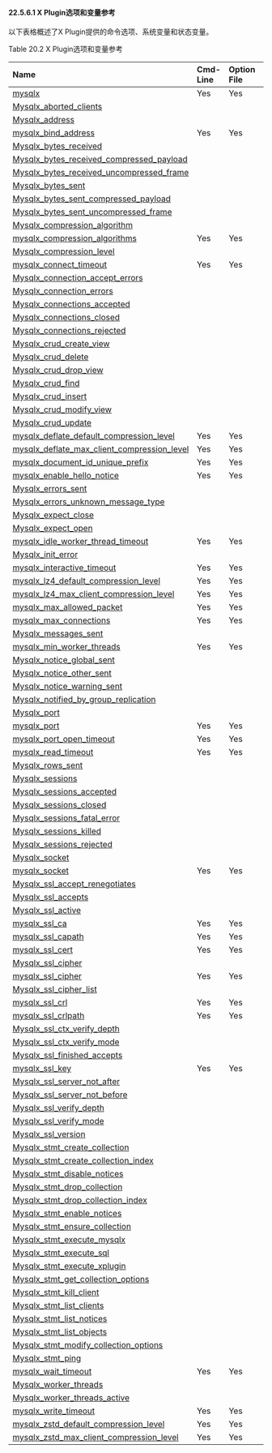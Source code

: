 #### 22.5.6.1 X Plugin选项和变量参考

以下表格概述了X Plugin提供的命令选项、系统变量和状态变量。

Table 20.2 X Plugin选项和变量参考

| Name                                                         | Cmd-Line | Option File | System Var | Status Var | Var Scope | Dynamic |
| :----------------------------------------------------------- | :------- | :---------- | :--------- | :--------- | :-------- | :------ |
| [mysqlx](https://dev.mysql.com/doc/refman/8.0/en/x-plugin-options-system-variables.html#option_mysqld_mysqlx) | Yes      | Yes         |            |            |           |         |
| [Mysqlx_aborted_clients](https://dev.mysql.com/doc/refman/8.0/en/x-plugin-status-variables.html#statvar_Mysqlx_aborted_clients) |          |             |            | Yes        | Global    | No      |
| [Mysqlx_address](https://dev.mysql.com/doc/refman/8.0/en/x-plugin-status-variables.html#statvar_Mysqlx_address) |          |             |            | Yes        | Global    | No      |
| [mysqlx_bind_address](https://dev.mysql.com/doc/refman/8.0/en/x-plugin-options-system-variables.html#sysvar_mysqlx_bind_address) | Yes      | Yes         | Yes        |            | Global    | No      |
| [Mysqlx_bytes_received](https://dev.mysql.com/doc/refman/8.0/en/x-plugin-status-variables.html#statvar_Mysqlx_bytes_received) |          |             |            | Yes        | Both      | No      |
| [Mysqlx_bytes_received_compressed_payload](https://dev.mysql.com/doc/refman/8.0/en/x-plugin-status-variables.html#statvar_Mysqlx_bytes_received_compressed_payload) |          |             |            | Yes        | Both      | No      |
| [Mysqlx_bytes_received_uncompressed_frame](https://dev.mysql.com/doc/refman/8.0/en/x-plugin-status-variables.html#statvar_Mysqlx_bytes_received_uncompressed_frame) |          |             |            | Yes        | Both      | No      |
| [Mysqlx_bytes_sent](https://dev.mysql.com/doc/refman/8.0/en/x-plugin-status-variables.html#statvar_Mysqlx_bytes_sent) |          |             |            | Yes        | Both      | No      |
| [Mysqlx_bytes_sent_compressed_payload](https://dev.mysql.com/doc/refman/8.0/en/x-plugin-status-variables.html#statvar_Mysqlx_bytes_sent_compressed_payload) |          |             |            | Yes        | Both      | No      |
| [Mysqlx_bytes_sent_uncompressed_frame](https://dev.mysql.com/doc/refman/8.0/en/x-plugin-status-variables.html#statvar_Mysqlx_bytes_sent_uncompressed_frame) |          |             |            | Yes        | Both      | No      |
| [Mysqlx_compression_algorithm](https://dev.mysql.com/doc/refman/8.0/en/x-plugin-status-variables.html#statvar_Mysqlx_compression_algorithm) |          |             |            | Yes        | Session   | No      |
| [mysqlx_compression_algorithms](https://dev.mysql.com/doc/refman/8.0/en/x-plugin-options-system-variables.html#sysvar_mysqlx_compression_algorithms) | Yes      | Yes         | Yes        |            | Global    | Yes     |
| [Mysqlx_compression_level](https://dev.mysql.com/doc/refman/8.0/en/x-plugin-status-variables.html#statvar_Mysqlx_compression_level) |          |             |            | Yes        | Session   | No      |
| [mysqlx_connect_timeout](https://dev.mysql.com/doc/refman/8.0/en/x-plugin-options-system-variables.html#sysvar_mysqlx_connect_timeout) | Yes      | Yes         | Yes        |            | Global    | Yes     |
| [Mysqlx_connection_accept_errors](https://dev.mysql.com/doc/refman/8.0/en/x-plugin-status-variables.html#statvar_Mysqlx_connection_accept_errors) |          |             |            | Yes        | Both      | No      |
| [Mysqlx_connection_errors](https://dev.mysql.com/doc/refman/8.0/en/x-plugin-status-variables.html#statvar_Mysqlx_connection_errors) |          |             |            | Yes        | Both      | No      |
| [Mysqlx_connections_accepted](https://dev.mysql.com/doc/refman/8.0/en/x-plugin-status-variables.html#statvar_Mysqlx_connections_accepted) |          |             |            | Yes        | Global    | No      |
| [Mysqlx_connections_closed](https://dev.mysql.com/doc/refman/8.0/en/x-plugin-status-variables.html#statvar_Mysqlx_connections_closed) |          |             |            | Yes        | Global    | No      |
| [Mysqlx_connections_rejected](https://dev.mysql.com/doc/refman/8.0/en/x-plugin-status-variables.html#statvar_Mysqlx_connections_rejected) |          |             |            | Yes        | Global    | No      |
| [Mysqlx_crud_create_view](https://dev.mysql.com/doc/refman/8.0/en/x-plugin-status-variables.html#statvar_Mysqlx_crud_create_view) |          |             |            | Yes        | Both      | No      |
| [Mysqlx_crud_delete](https://dev.mysql.com/doc/refman/8.0/en/x-plugin-status-variables.html#statvar_Mysqlx_crud_delete) |          |             |            | Yes        | Both      | No      |
| [Mysqlx_crud_drop_view](https://dev.mysql.com/doc/refman/8.0/en/x-plugin-status-variables.html#statvar_Mysqlx_crud_drop_view) |          |             |            | Yes        | Both      | No      |
| [Mysqlx_crud_find](https://dev.mysql.com/doc/refman/8.0/en/x-plugin-status-variables.html#statvar_Mysqlx_crud_find) |          |             |            | Yes        | Both      | No      |
| [Mysqlx_crud_insert](https://dev.mysql.com/doc/refman/8.0/en/x-plugin-status-variables.html#statvar_Mysqlx_crud_insert) |          |             |            | Yes        | Both      | No      |
| [Mysqlx_crud_modify_view](https://dev.mysql.com/doc/refman/8.0/en/x-plugin-status-variables.html#statvar_Mysqlx_crud_modify_view) |          |             |            | Yes        | Both      | No      |
| [Mysqlx_crud_update](https://dev.mysql.com/doc/refman/8.0/en/x-plugin-status-variables.html#statvar_Mysqlx_crud_update) |          |             |            | Yes        | Both      | No      |
| [mysqlx_deflate_default_compression_level](https://dev.mysql.com/doc/refman/8.0/en/x-plugin-options-system-variables.html#sysvar_mysqlx_deflate_default_compression_level) | Yes      | Yes         | Yes        |            | Global    | Yes     |
| [mysqlx_deflate_max_client_compression_level](https://dev.mysql.com/doc/refman/8.0/en/x-plugin-options-system-variables.html#sysvar_mysqlx_deflate_max_client_compression_level) | Yes      | Yes         | Yes        |            | Global    | Yes     |
| [mysqlx_document_id_unique_prefix](https://dev.mysql.com/doc/refman/8.0/en/x-plugin-options-system-variables.html#sysvar_mysqlx_document_id_unique_prefix) | Yes      | Yes         | Yes        |            | Global    | Yes     |
| [mysqlx_enable_hello_notice](https://dev.mysql.com/doc/refman/8.0/en/x-plugin-options-system-variables.html#sysvar_mysqlx_enable_hello_notice) | Yes      | Yes         | Yes        |            | Global    | Yes     |
| [Mysqlx_errors_sent](https://dev.mysql.com/doc/refman/8.0/en/x-plugin-status-variables.html#statvar_Mysqlx_errors_sent) |          |             |            | Yes        | Both      | No      |
| [Mysqlx_errors_unknown_message_type](https://dev.mysql.com/doc/refman/8.0/en/x-plugin-status-variables.html#statvar_Mysqlx_errors_unknown_message_type) |          |             |            | Yes        | Both      | No      |
| [Mysqlx_expect_close](https://dev.mysql.com/doc/refman/8.0/en/x-plugin-status-variables.html#statvar_Mysqlx_expect_close) |          |             |            | Yes        | Both      | No      |
| [Mysqlx_expect_open](https://dev.mysql.com/doc/refman/8.0/en/x-plugin-status-variables.html#statvar_Mysqlx_expect_open) |          |             |            | Yes        | Both      | No      |
| [mysqlx_idle_worker_thread_timeout](https://dev.mysql.com/doc/refman/8.0/en/x-plugin-options-system-variables.html#sysvar_mysqlx_idle_worker_thread_timeout) | Yes      | Yes         | Yes        |            | Global    | Yes     |
| [Mysqlx_init_error](https://dev.mysql.com/doc/refman/8.0/en/x-plugin-status-variables.html#statvar_Mysqlx_init_error) |          |             |            | Yes        | Both      | No      |
| [mysqlx_interactive_timeout](https://dev.mysql.com/doc/refman/8.0/en/x-plugin-options-system-variables.html#sysvar_mysqlx_interactive_timeout) | Yes      | Yes         | Yes        |            | Global    | Yes     |
| [mysqlx_lz4_default_compression_level](https://dev.mysql.com/doc/refman/8.0/en/x-plugin-options-system-variables.html#sysvar_mysqlx_lz4_default_compression_level) | Yes      | Yes         | Yes        |            | Global    | Yes     |
| [mysqlx_lz4_max_client_compression_level](https://dev.mysql.com/doc/refman/8.0/en/x-plugin-options-system-variables.html#sysvar_mysqlx_lz4_max_client_compression_level) | Yes      | Yes         | Yes        |            | Global    | Yes     |
| [mysqlx_max_allowed_packet](https://dev.mysql.com/doc/refman/8.0/en/x-plugin-options-system-variables.html#sysvar_mysqlx_max_allowed_packet) | Yes      | Yes         | Yes        |            | Global    | Yes     |
| [mysqlx_max_connections](https://dev.mysql.com/doc/refman/8.0/en/x-plugin-options-system-variables.html#sysvar_mysqlx_max_connections) | Yes      | Yes         | Yes        |            | Global    | Yes     |
| [Mysqlx_messages_sent](https://dev.mysql.com/doc/refman/8.0/en/x-plugin-status-variables.html#statvar_Mysqlx_messages_sent) |          |             |            | Yes        | Both      | No      |
| [mysqlx_min_worker_threads](https://dev.mysql.com/doc/refman/8.0/en/x-plugin-options-system-variables.html#sysvar_mysqlx_min_worker_threads) | Yes      | Yes         | Yes        |            | Global    | Yes     |
| [Mysqlx_notice_global_sent](https://dev.mysql.com/doc/refman/8.0/en/x-plugin-status-variables.html#statvar_Mysqlx_notice_global_sent) |          |             |            | Yes        | Both      | No      |
| [Mysqlx_notice_other_sent](https://dev.mysql.com/doc/refman/8.0/en/x-plugin-status-variables.html#statvar_Mysqlx_notice_other_sent) |          |             |            | Yes        | Both      | No      |
| [Mysqlx_notice_warning_sent](https://dev.mysql.com/doc/refman/8.0/en/x-plugin-status-variables.html#statvar_Mysqlx_notice_warning_sent) |          |             |            | Yes        | Both      | No      |
| [Mysqlx_notified_by_group_replication](https://dev.mysql.com/doc/refman/8.0/en/x-plugin-status-variables.html#statvar_Mysqlx_notified_by_group_replication) |          |             |            | Yes        | Both      | No      |
| [Mysqlx_port](https://dev.mysql.com/doc/refman/8.0/en/x-plugin-status-variables.html#statvar_Mysqlx_port) |          |             |            | Yes        | Global    | No      |
| [mysqlx_port](https://dev.mysql.com/doc/refman/8.0/en/x-plugin-options-system-variables.html#sysvar_mysqlx_port) | Yes      | Yes         | Yes        |            | Global    | No      |
| [mysqlx_port_open_timeout](https://dev.mysql.com/doc/refman/8.0/en/x-plugin-options-system-variables.html#sysvar_mysqlx_port_open_timeout) | Yes      | Yes         | Yes        |            | Global    | No      |
| [mysqlx_read_timeout](https://dev.mysql.com/doc/refman/8.0/en/x-plugin-options-system-variables.html#sysvar_mysqlx_read_timeout) | Yes      | Yes         | Yes        |            | Session   | Yes     |
| [Mysqlx_rows_sent](https://dev.mysql.com/doc/refman/8.0/en/x-plugin-status-variables.html#statvar_Mysqlx_rows_sent) |          |             |            | Yes        | Both      | No      |
| [Mysqlx_sessions](https://dev.mysql.com/doc/refman/8.0/en/x-plugin-status-variables.html#statvar_Mysqlx_sessions) |          |             |            | Yes        | Global    | No      |
| [Mysqlx_sessions_accepted](https://dev.mysql.com/doc/refman/8.0/en/x-plugin-status-variables.html#statvar_Mysqlx_sessions_accepted) |          |             |            | Yes        | Global    | No      |
| [Mysqlx_sessions_closed](https://dev.mysql.com/doc/refman/8.0/en/x-plugin-status-variables.html#statvar_Mysqlx_sessions_closed) |          |             |            | Yes        | Global    | No      |
| [Mysqlx_sessions_fatal_error](https://dev.mysql.com/doc/refman/8.0/en/x-plugin-status-variables.html#statvar_Mysqlx_sessions_fatal_error) |          |             |            | Yes        | Global    | No      |
| [Mysqlx_sessions_killed](https://dev.mysql.com/doc/refman/8.0/en/x-plugin-status-variables.html#statvar_Mysqlx_sessions_killed) |          |             |            | Yes        | Global    | No      |
| [Mysqlx_sessions_rejected](https://dev.mysql.com/doc/refman/8.0/en/x-plugin-status-variables.html#statvar_Mysqlx_sessions_rejected) |          |             |            | Yes        | Global    | No      |
| [Mysqlx_socket](https://dev.mysql.com/doc/refman/8.0/en/x-plugin-status-variables.html#statvar_Mysqlx_socket) |          |             |            | Yes        | Global    | No      |
| [mysqlx_socket](https://dev.mysql.com/doc/refman/8.0/en/x-plugin-options-system-variables.html#sysvar_mysqlx_socket) | Yes      | Yes         | Yes        |            | Global    | No      |
| [Mysqlx_ssl_accept_renegotiates](https://dev.mysql.com/doc/refman/8.0/en/x-plugin-status-variables.html#statvar_Mysqlx_ssl_accept_renegotiates) |          |             |            | Yes        | Global    | No      |
| [Mysqlx_ssl_accepts](https://dev.mysql.com/doc/refman/8.0/en/x-plugin-status-variables.html#statvar_Mysqlx_ssl_accepts) |          |             |            | Yes        | Global    | No      |
| [Mysqlx_ssl_active](https://dev.mysql.com/doc/refman/8.0/en/x-plugin-status-variables.html#statvar_Mysqlx_ssl_active) |          |             |            | Yes        | Both      | No      |
| [mysqlx_ssl_ca](https://dev.mysql.com/doc/refman/8.0/en/x-plugin-options-system-variables.html#sysvar_mysqlx_ssl_ca) | Yes      | Yes         | Yes        |            | Global    | No      |
| [mysqlx_ssl_capath](https://dev.mysql.com/doc/refman/8.0/en/x-plugin-options-system-variables.html#sysvar_mysqlx_ssl_capath) | Yes      | Yes         | Yes        |            | Global    | No      |
| [mysqlx_ssl_cert](https://dev.mysql.com/doc/refman/8.0/en/x-plugin-options-system-variables.html#sysvar_mysqlx_ssl_cert) | Yes      | Yes         | Yes        |            | Global    | No      |
| [Mysqlx_ssl_cipher](https://dev.mysql.com/doc/refman/8.0/en/x-plugin-status-variables.html#statvar_Mysqlx_ssl_cipher) |          |             |            | Yes        | Both      | No      |
| [mysqlx_ssl_cipher](https://dev.mysql.com/doc/refman/8.0/en/x-plugin-options-system-variables.html#sysvar_mysqlx_ssl_cipher) | Yes      | Yes         | Yes        |            | Global    | No      |
| [Mysqlx_ssl_cipher_list](https://dev.mysql.com/doc/refman/8.0/en/x-plugin-status-variables.html#statvar_Mysqlx_ssl_cipher_list) |          |             |            | Yes        | Both      | No      |
| [mysqlx_ssl_crl](https://dev.mysql.com/doc/refman/8.0/en/x-plugin-options-system-variables.html#sysvar_mysqlx_ssl_crl) | Yes      | Yes         | Yes        |            | Global    | No      |
| [mysqlx_ssl_crlpath](https://dev.mysql.com/doc/refman/8.0/en/x-plugin-options-system-variables.html#sysvar_mysqlx_ssl_crlpath) | Yes      | Yes         | Yes        |            | Global    | No      |
| [Mysqlx_ssl_ctx_verify_depth](https://dev.mysql.com/doc/refman/8.0/en/x-plugin-status-variables.html#statvar_Mysqlx_ssl_ctx_verify_depth) |          |             |            | Yes        | Both      | No      |
| [Mysqlx_ssl_ctx_verify_mode](https://dev.mysql.com/doc/refman/8.0/en/x-plugin-status-variables.html#statvar_Mysqlx_ssl_ctx_verify_mode) |          |             |            | Yes        | Both      | No      |
| [Mysqlx_ssl_finished_accepts](https://dev.mysql.com/doc/refman/8.0/en/x-plugin-status-variables.html#statvar_Mysqlx_ssl_finished_accepts) |          |             |            | Yes        | Global    | No      |
| [mysqlx_ssl_key](https://dev.mysql.com/doc/refman/8.0/en/x-plugin-options-system-variables.html#sysvar_mysqlx_ssl_key) | Yes      | Yes         | Yes        |            | Global    | No      |
| [Mysqlx_ssl_server_not_after](https://dev.mysql.com/doc/refman/8.0/en/x-plugin-status-variables.html#statvar_Mysqlx_ssl_server_not_after) |          |             |            | Yes        | Global    | No      |
| [Mysqlx_ssl_server_not_before](https://dev.mysql.com/doc/refman/8.0/en/x-plugin-status-variables.html#statvar_Mysqlx_ssl_server_not_before) |          |             |            | Yes        | Global    | No      |
| [Mysqlx_ssl_verify_depth](https://dev.mysql.com/doc/refman/8.0/en/x-plugin-status-variables.html#statvar_Mysqlx_ssl_verify_depth) |          |             |            | Yes        | Global    | No      |
| [Mysqlx_ssl_verify_mode](https://dev.mysql.com/doc/refman/8.0/en/x-plugin-status-variables.html#statvar_Mysqlx_ssl_verify_mode) |          |             |            | Yes        | Global    | No      |
| [Mysqlx_ssl_version](https://dev.mysql.com/doc/refman/8.0/en/x-plugin-status-variables.html#statvar_Mysqlx_ssl_version) |          |             |            | Yes        | Both      | No      |
| [Mysqlx_stmt_create_collection](https://dev.mysql.com/doc/refman/8.0/en/x-plugin-status-variables.html#statvar_Mysqlx_stmt_create_collection) |          |             |            | Yes        | Both      | No      |
| [Mysqlx_stmt_create_collection_index](https://dev.mysql.com/doc/refman/8.0/en/x-plugin-status-variables.html#statvar_Mysqlx_stmt_create_collection_index) |          |             |            | Yes        | Both      | No      |
| [Mysqlx_stmt_disable_notices](https://dev.mysql.com/doc/refman/8.0/en/x-plugin-status-variables.html#statvar_Mysqlx_stmt_disable_notices) |          |             |            | Yes        | Both      | No      |
| [Mysqlx_stmt_drop_collection](https://dev.mysql.com/doc/refman/8.0/en/x-plugin-status-variables.html#statvar_Mysqlx_stmt_drop_collection) |          |             |            | Yes        | Both      | No      |
| [Mysqlx_stmt_drop_collection_index](https://dev.mysql.com/doc/refman/8.0/en/x-plugin-status-variables.html#statvar_Mysqlx_stmt_drop_collection_index) |          |             |            | Yes        | Both      | No      |
| [Mysqlx_stmt_enable_notices](https://dev.mysql.com/doc/refman/8.0/en/x-plugin-status-variables.html#statvar_Mysqlx_stmt_enable_notices) |          |             |            | Yes        | Both      | No      |
| [Mysqlx_stmt_ensure_collection](https://dev.mysql.com/doc/refman/8.0/en/x-plugin-status-variables.html#statvar_Mysqlx_stmt_ensure_collection) |          |             |            | Yes        | Both      | No      |
| [Mysqlx_stmt_execute_mysqlx](https://dev.mysql.com/doc/refman/8.0/en/x-plugin-status-variables.html#statvar_Mysqlx_stmt_execute_mysqlx) |          |             |            | Yes        | Both      | No      |
| [Mysqlx_stmt_execute_sql](https://dev.mysql.com/doc/refman/8.0/en/x-plugin-status-variables.html#statvar_Mysqlx_stmt_execute_sql) |          |             |            | Yes        | Both      | No      |
| [Mysqlx_stmt_execute_xplugin](https://dev.mysql.com/doc/refman/8.0/en/x-plugin-status-variables.html#statvar_Mysqlx_stmt_execute_xplugin) |          |             |            | Yes        | Both      | No      |
| [Mysqlx_stmt_get_collection_options](https://dev.mysql.com/doc/refman/8.0/en/x-plugin-status-variables.html#statvar_Mysqlx_stmt_get_collection_options) |          |             |            | Yes        | Both      | No      |
| [Mysqlx_stmt_kill_client](https://dev.mysql.com/doc/refman/8.0/en/x-plugin-status-variables.html#statvar_Mysqlx_stmt_kill_client) |          |             |            | Yes        | Both      | No      |
| [Mysqlx_stmt_list_clients](https://dev.mysql.com/doc/refman/8.0/en/x-plugin-status-variables.html#statvar_Mysqlx_stmt_list_clients) |          |             |            | Yes        | Both      | No      |
| [Mysqlx_stmt_list_notices](https://dev.mysql.com/doc/refman/8.0/en/x-plugin-status-variables.html#statvar_Mysqlx_stmt_list_notices) |          |             |            | Yes        | Both      | No      |
| [Mysqlx_stmt_list_objects](https://dev.mysql.com/doc/refman/8.0/en/x-plugin-status-variables.html#statvar_Mysqlx_stmt_list_objects) |          |             |            | Yes        | Both      | No      |
| [Mysqlx_stmt_modify_collection_options](https://dev.mysql.com/doc/refman/8.0/en/x-plugin-status-variables.html#statvar_Mysqlx_stmt_modify_collection_options) |          |             |            | Yes        | Both      | No      |
| [Mysqlx_stmt_ping](https://dev.mysql.com/doc/refman/8.0/en/x-plugin-status-variables.html#statvar_Mysqlx_stmt_ping) |          |             |            | Yes        | Both      | No      |
| [mysqlx_wait_timeout](https://dev.mysql.com/doc/refman/8.0/en/x-plugin-options-system-variables.html#sysvar_mysqlx_wait_timeout) | Yes      | Yes         | Yes        |            | Session   | Yes     |
| [Mysqlx_worker_threads](https://dev.mysql.com/doc/refman/8.0/en/x-plugin-status-variables.html#statvar_Mysqlx_worker_threads) |          |             |            | Yes        | Global    | No      |
| [Mysqlx_worker_threads_active](https://dev.mysql.com/doc/refman/8.0/en/x-plugin-status-variables.html#statvar_Mysqlx_worker_threads_active) |          |             |            | Yes        | Global    | No      |
| [mysqlx_write_timeout](https://dev.mysql.com/doc/refman/8.0/en/x-plugin-options-system-variables.html#sysvar_mysqlx_write_timeout) | Yes      | Yes         | Yes        |            | Session   | Yes     |
| [mysqlx_zstd_default_compression_level](https://dev.mysql.com/doc/refman/8.0/en/x-plugin-options-system-variables.html#sysvar_mysqlx_zstd_default_compression_level) | Yes      | Yes         | Yes        |            | Global    | Yes     |
| [mysqlx_zstd_max_client_compression_level](https://dev.mysql.com/doc/refman/8.0/en/x-plugin-options-system-variables.html#sysvar_mysqlx_zstd_max_client_compression_level) | Yes      | Yes         | Yes        |            | Global    | Yes     |
